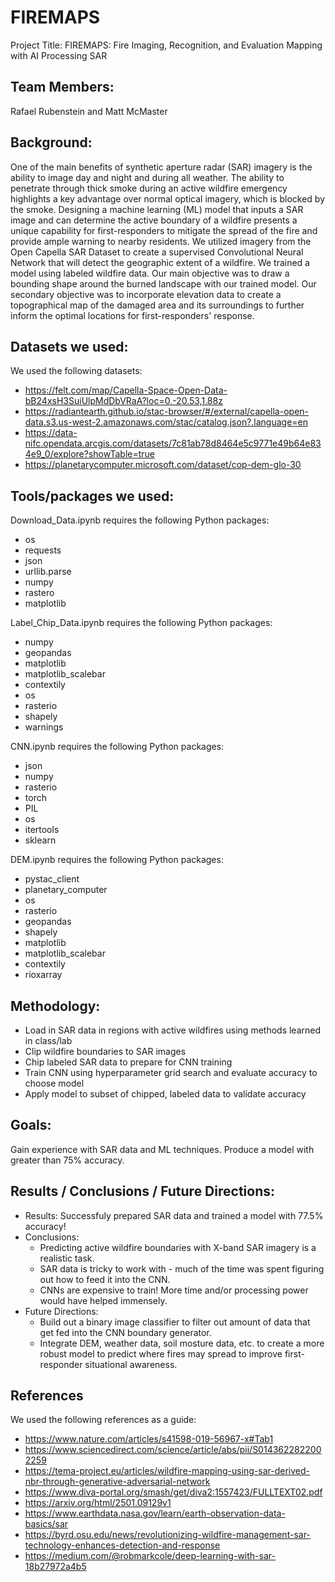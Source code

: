 # FIREMAPS
Project Title:
FIREMAPS: Fire Imaging, Recognition, and Evaluation Mapping with AI Processing SAR 

## Team Members:
Rafael Rubenstein and Matt McMaster

## Background:

One of the main benefits of synthetic aperture radar (SAR) imagery is the ability to image day and night and during all weather. The ability to penetrate through thick smoke during an active wildfire emergency highlights a key advantage over normal optical imagery, which is blocked by the smoke. Designing a machine learning (ML) model that inputs a SAR image and can determine the active boundary of a wildfire presents a unique capability for first-responders to mitigate the spread of the fire and provide ample warning to nearby residents. We utilized imagery from the Open Capella SAR Dataset to create a supervised Convolutional Neural Network that will detect the geographic extent of a wildfire. We trained a model using labeled wildfire data. Our main objective was to draw a bounding shape around the burned landscape with our trained model. Our secondary objective was to incorporate elevation data to create a topographical map of the damaged area and its surroundings to further inform the optimal locations for first-responders' response.

## Datasets we used:

We used the following datasets:
- https://felt.com/map/Capella-Space-Open-Data-bB24xsH3SuiUlpMdDbVRaA?loc=0,-20.53,1.88z
- https://radiantearth.github.io/stac-browser/#/external/capella-open-data.s3.us-west-2.amazonaws.com/stac/catalog.json?.language=en
- https://data-nifc.opendata.arcgis.com/datasets/7c81ab78d8464e5c9771e49b64e834e9_0/explore?showTable=true
- https://planetarycomputer.microsoft.com/dataset/cop-dem-glo-30

## Tools/packages we used:

Download_Data.ipynb requires the following Python packages:
- os
- requests
- json
- urllib.parse
- numpy
- rastero
- matplotlib

Label_Chip_Data.ipynb requires the following Python packages:
- numpy
- geopandas
- matplotlib
- matplotlib_scalebar
- contextily
- os
- rasterio
- shapely
- warnings

CNN.ipynb requires the following Python packages: 
- json
- numpy
- rasterio
- torch
- PIL
- os
- itertools
- sklearn

DEM.ipynb requires the following Python packages:
- pystac_client
- planetary_computer
- os
- rasterio
- geopandas
- shapely
- matplotlib
- matplotlib_scalebar
- contextily
- rioxarray

## Methodology:

- Load in SAR data in regions with active wildfires using methods learned in class/lab
- Clip wildfire boundaries to SAR images
- Chip labeled SAR data to prepare for CNN training
- Train CNN using hyperparameter grid search and evaluate accuracy to choose model
- Apply model to subset of chipped, labeled data to validate accuracy

## Goals:

Gain experience with SAR data and ML techniques. Produce a model with greater than 75% accuracy.

## Results / Conclusions / Future Directions:

- Results: Successfuly prepared SAR data and trained a model with 77.5% accuracy!
- Conclusions:
  - Predicting active wildfire boundaries with X-band SAR imagery is a realistic task.
  - SAR data is tricky to work with - much of the time was spent figuring out how to feed it into the CNN.
  - CNNs are expensive to train! More time and/or processing power would have helped immensely.
- Future Directions:
  - Build out a binary image classifier to filter out amount of data that get fed into the CNN boundary generator.
  - Integrate DEM, weather data, soil mosture data, etc. to create a more robust model to predict where fires may spread to improve first-responder situational awareness.

## References

We used the following references as a guide:

- https://www.nature.com/articles/s41598-019-56967-x#Tab1
- https://www.sciencedirect.com/science/article/abs/pii/S0143622822002259
- https://tema-project.eu/articles/wildfire-mapping-using-sar-derived-nbr-through-generative-adversarial-network
- https://www.diva-portal.org/smash/get/diva2:1557423/FULLTEXT02.pdf
- https://arxiv.org/html/2501.09129v1
- https://www.earthdata.nasa.gov/learn/earth-observation-data-basics/sar
- https://byrd.osu.edu/news/revolutionizing-wildfire-management-sar-technology-enhances-detection-and-response
- https://medium.com/@robmarkcole/deep-learning-with-sar-18b27972a4b5
